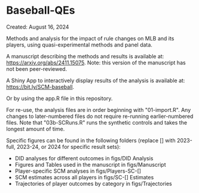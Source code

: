 # Baseball-QEs

Created: August 16, 2024

Methods and analysis for the impact of rule changes on MLB and its players, using quasi-experimental methods and panel data.

A manuscript describing the methods and results is available at: <https://arxiv.org/abs/2411.15075>. Note: this version of the manuscript has not been peer-reviewed.

A Shiny App to interactively display results of the analysis is available at: <https://bit.ly/SCM-baseball>.

Or by using the app.R file in this repository.

For re-use, the analysis files are in order beginning with "01-import.R". Any changes to later-numbered files do not require re-running earlier-numbered files. Note that "03b-SCRuns.R" runs the synthetic controls and takes the longest amount of time.

Specific figures can be found in the following folders (replace [] with 2023-full, 2023-24, or 2024 for specific result sets):

-   DID analyses for different outcomes in figs/DID Analysis
-   Figures and Tables used in the manuscript in figs/Manuscript
-   Player-specific SCM analyses in figs/Players-SC-[]
-   SCM estimates across all players in figs/SC-[] Estimates
-   Trajectories of player outcomes by category in figs/Trajectories
